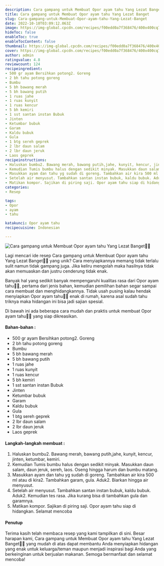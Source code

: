 ```yaml
---
description: Cara gampang untuk Membuat Opor ayam tahu Yang Lezat Banget"
title: Cara gampang untuk Membuat Opor ayam tahu Yang Lezat Banget
slug: Cara-gampang-untuk-Membuat-Opor-ayam-tahu-Yang-Lezat-Banget
date: 2022-10-10T03:09:12.063Z
image: https://img-global.cpcdn.com/recipes/f00edd0a7f368476/400x400cq70/photo.jpg
hideToc: false
enableToc: true
enableTocContent: false
thumbnail: https://img-global.cpcdn.com/recipes/f00edd0a7f368476/400x400cq70/photo.jpg
cover: https://img-global.cpcdn.com/recipes/f00edd0a7f368476/400x400cq70/photo.jpg
author: admin
ratingvalue: 4.8
reviewcount: 124
recipeingredient:
- 500 gr ayam Bersihkan potong2. Goreng
- 2 bh tahu potong goreng
- Bumbu
- 5 bh bawang merah
- 5 bh bawang putih
- 1 ruas jahe
- 1 ruas kunyit
- 1 ruas kencur
- 5 bh kemiri
- 1 sst santan instan Bubuk
- Jinten
- Ketumbar bubuk
- Garam
- Kaldu bubuk
- Gula
- 1 btg sereh geprek
- 2 lbr daun salam
- 2 lbr daun jeruk
- Laos geprek
recipeinstructions:
- Haluskan bumbu2. Bawang merah, bawang putih,jahe, kunyit, kencur, jinten, ketumbar, kemiri.
- Kemudian Tumis bumbu halus dengan sedikit minyak. Masukkan daun salam, daun jeruk, sereh, laos. Oseng hingga harum dan bumbu matang.
- Masukkan ayam dan tahu yg sudah di goreng. Tambahkan air kira 500 ml atau di kira2. Tambahkan garam, gula. Aduk2. Biarkan hingga air menyusut.
- Setelah air menyusut. Tambahkan santan instan bubuk, kaldu bubuk. Aduk2. Kemudian tes rasa. Jika kurang bisa di tambahkan gula dan garamnya.
- Matikan kompor. Sajikan di piring saji. Opor ayam tahu siap di hidangkan. Selamat mencoba
categories:
- Resep

tags:
- Opor
- ayam
- tahu

katakunci: Opor ayam tahu
recipecuisine: Indonesian

---
```


![Cara gampang untuk Membuat Opor ayam tahu Yang Lezat Banget👩‍🍳](https://img-global.cpcdn.com/recipes/f00edd0a7f368476/400x400cq70/photo.jpg)

Lagi mencari ide resep Cara gampang untuk Membuat Opor ayam tahu Yang Lezat Banget👩‍🍳 yang unik? Cara menyiapkannya memang tidak terlalu sulit namun tidak gampang juga. Jika keliru mengolah maka hasilnya tidak akan memuaskan dan justru cenderung tidak enak.

Banyak hal yang sedikit banyak mempengaruhi kualitas rasa dari Opor ayam tahu👩‍🍳, pertama dari jenis bahan, kemudian pemilihan bahan segar sampai cara membuat dan menghidangkannya. Tidak usah pusing kalau hendak menyiapkan Opor ayam tahu👩‍🍳 enak di rumah, karena asal sudah tahu triknya maka hidangan ini bisa jadi sajian spesial.

Di bawah ini ada beberapa cara mudah dan praktis untuk membuat Opor ayam tahu👩‍🍳 yang siap dikreasikan.

<!--inarticleads1-->

#### Bahan-bahan :

- 500 gr ayam Bersihkan potong2. Goreng
- 2 bh tahu potong goreng
- Bumbu
- 5 bh bawang merah
- 5 bh bawang putih
- 1 ruas jahe
- 1 ruas kunyit
- 1 ruas kencur
- 5 bh kemiri
- 1 sst santan instan Bubuk
- Jinten
- Ketumbar bubuk
- Garam
- Kaldu bubuk
- Gula
- 1 btg sereh geprek
- 2 lbr daun salam
- 2 lbr daun jeruk
- Laos geprek

<!--inarticleads2-->

#### Langkah-langkah membuat :

1. Haluskan bumbu2. Bawang merah, bawang putih,jahe, kunyit, kencur, jinten, ketumbar, kemiri.
1. Kemudian Tumis bumbu halus dengan sedikit minyak. Masukkan daun salam, daun jeruk, sereh, laos. Oseng hingga harum dan bumbu matang.
1. Masukkan ayam dan tahu yg sudah di goreng. Tambahkan air kira 500 ml atau di kira2. Tambahkan garam, gula. Aduk2. Biarkan hingga air menyusut.
1. Setelah air menyusut. Tambahkan santan instan bubuk, kaldu bubuk. Aduk2. Kemudian tes rasa. Jika kurang bisa di tambahkan gula dan garamnya.
1. Matikan kompor. Sajikan di piring saji. Opor ayam tahu siap di hidangkan. Selamat mencoba

#### Penutup

Terima kasih telah membaca resep yang kami tampilkan di sini. Besar harapan kami, Cara gampang untuk Membuat Opor ayam tahu Yang Lezat Banget👩‍🍳 yang mudah di atas dapat membantu Anda menyiapkan hidangan yang enak untuk keluarga/teman maupun menjadi inspirasi bagi Anda yang berkeinginan untuk berjualan makanan. Semoga bermanfaat dan selamat mencoba!
